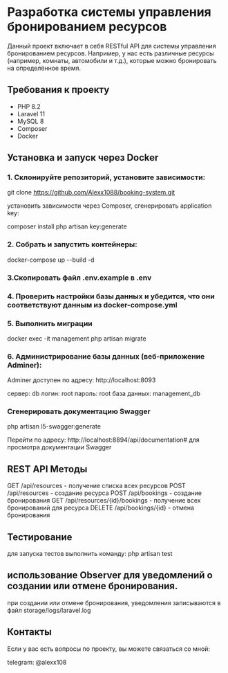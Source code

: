 # Разработка системы управления бронированием ресурсов
Данный проект включает в себя RESTful API для системы управления бронированием ресурсов. Например, у нас есть различные ресурсы 
(например, комнаты, автомобили и т.д.), которые можно бронировать на определённое время. 

## Требования к проекту

- PHP 8.2
- Laravel 11
- MySQL 8
- Composer
- Docker

## Установка и запуск через Docker

### 1. Склонируйте репозиторий, установите зависимости:

git clone https://github.com/Alexx1088/booking-system.git

установить зависимости через Composer, сгенерировать application key:

composer install
php artisan key:generate

### 2.  Собрать и запустить контейнеры:

docker-compose up --build -d

### 3.Скопировать файл .env.example в .env

### 4. Проверить настройки базы данных и убедится, что они соответствуют данным из docker-compose.yml

### 5. Выполнить миграции

docker exec -it management php artisan migrate

### 6. Администрирование базы данных (веб-приложение Adminer):

Adminer доступен по адресу: http://localhost:8093

сервер: db
логин: root
пароль: root
база данных: management_db

### Сгенерировать документацию Swagger

php artisan l5-swagger:generate

Перейти по адресу: http://localhost:8894/api/documentation# для просмотра документации Swagger

## REST API Методы

GET   /api/resources - получение списка всех ресурсов
POST  /api/resources - cоздание ресурса 
POST  /api/bookings  - cоздание бронирования
GET   /api/resources/{id}/bookings - получение всех бронирований для ресурса
DELETE /api/bookings/{id} - отмена бронирования

## Тестирование

для запуска тестов выполнить команду: php artisan test

## использование Observer для уведомлений о создании или отмене бронирования.

при создании или отмене бронирования, уведомления записываются в файл storage/logs/laravel.log

## Контакты

Если у вас есть вопросы по проекту, вы можете связаться со мной:

telegram: @alexx108
